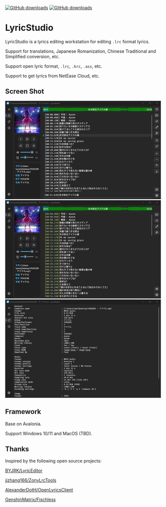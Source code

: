 [![GitHub downloads](https://img.shields.io/github/downloads/lemutec/LyricStudio/total)](https://github.com/lemutec/LyricStudio/releases)
[![GitHub downloads](https://img.shields.io/github/downloads/lemutec/LyricStudio/latest/total)](https://github.com/lemutec/LyricStudio/releases)

# LyricStudio

LyricStudio is a lyrics editing workstation for editing `.lrc` format lyrics.

Support for translations, Japanese Romanization, Chinese Traditional and Simplified conversion, etc.

Support open lyric format, `.lrc`, `.krc`, `.ass`, etc.

Support to get lyrics from NetEase Cloud, etc.

## Screen Shot

<img src="./assets/image-20240519081333234.png" alt="image-20240519081333234" style="zoom:50%;" />

<img src="./assets/image-20240519081424946.png" alt="image-20240519081424946" style="zoom:50%;" />

<img src="./assets/image-20240519081355714.png" alt="image-20240519081355714" style="zoom:50%;" />

## Framework

Base on Avalonia.

Support Windows 10/11 and MacOS (TBD).

## Thanks

Inspired by the following open source projects:

[BYJRK/LyricEditor](https://github.com/BYJRK/LyricEditor)

[jjzhang166/ZonyLrcTools](https://github.com/jjzhang166/ZonyLrcTools)

[AlexanderDotH/OpenLyricsClient](https://github.com/AlexanderDotH/OpenLyricsClient)

[GenshinMatrix/Fischless](https://github.com/GenshinMatrix/Fischless)


